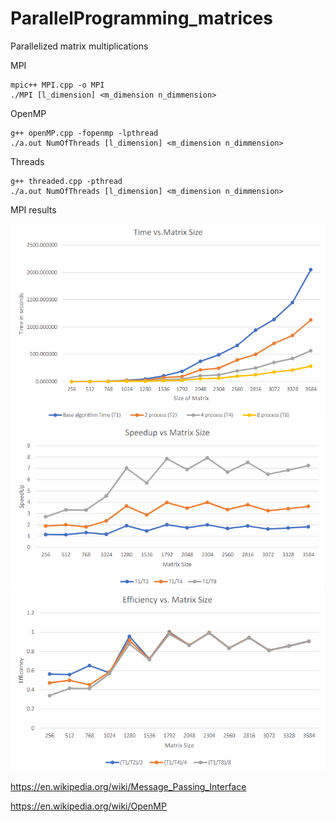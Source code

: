 # ParallelProgramming_matrices
Parallelized matrix multiplications

MPI
```console
mpic++ MPI.cpp -o MPI
./MPI [l_dimension] <m_dimension n_dimmension>
```

OpenMP
```console
g++ openMP.cpp -fopenmp -lpthread
./a.out NumOfThreads [l_dimension] <m_dimension n_dimmension>
```

Threads
```console
g++ threaded.cpp -pthread
./a.out NumOfThreads [l_dimension] <m_dimension n_dimmension>
```



MPI results

![scrrenshot](img/time.PNG)
![scrrenshot](img/speedup.PNG)
![scrrenshot](img/efficiency.PNG)





https://en.wikipedia.org/wiki/Message_Passing_Interface

https://en.wikipedia.org/wiki/OpenMP

